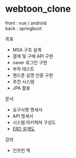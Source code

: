 # webtoon_clone

front : vue / android   
back : springboot

목표
 - MSA 구조 설계
 - 결제 및 구매 API 구현
 - naver 로그인 구현
 - 부하 테스트
 - 핸드폰 실명 인증 구현
 - 추천 시스템  
 - JPA 활용 

문서
 - 요구사항 명세서
 - API 명세서
 - 시스템 아키텍쳐 구성도
 - [ERD 설계도](https://www.erdcloud.com/d/o9XHQKST4g6SEqQLr)

강의
 - 인프런
책 
